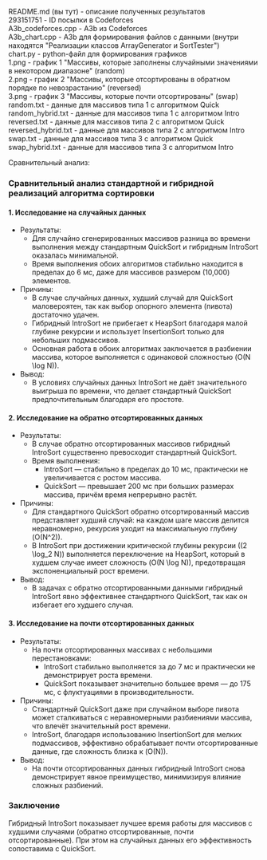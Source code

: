 README.md (вы тут) - описание полученных результатов  
293151751 - ID посылки в Codeforces  
A3b_codeforces.cpp - A3b из Codeforces  
A3b_chart.cpp - A3b для формирования файлов с данными (внутри находятся "Реализации классов ArrayGenerator и SortTester")  
chart.py - python-файл для формирования графиков  
1.png - график 1 "Массивы, которые заполнены случайными значениями в некотором диапазоне" (random)  
2.png - график 2 "Массивы, которые отсортированы в обратном порядке по невозрастанию" (reversed)  
3.png - график 3 "Массивы, которые почти отсортированы" (swap)  
random.txt - данные для массивов типа 1 с алгоритмом Quick  
random_hybrid.txt - данные для массивов типа 1 с алгоритмом Intro  
reversed.txt - данные для массивов типа 2 с алгоритмом Quick  
reversed_hybrid.txt - данные для массивов типа 2 с алгоритмом Intro  
swap.txt - данные для массивов типа 3 с алгоритмом Quick  
swap_hybrid.txt - данные для массивов типа 3 с алгоритмом Intro  

Сравнительный анализ:  
### Сравнительный анализ стандартной и гибридной реализаций алгоритма сортировки  
#### 1. Исследование на случайных данных  
- Результаты:  
  - Для случайно сгенерированных массивов разница во времени выполнения между стандартным QuickSort и гибридным IntroSort оказалась минимальной.  
  - Время выполнения обоих алгоритмов стабильно находится в пределах до 6 мс, даже для массивов размером \(10,000\) элементов.  
- Причины:  
  - В случае случайных данных, худший случай для QuickSort маловероятен, так как выбор опорного элемента (пивота) достаточно удачен.  
  - Гибридный IntroSort не прибегает к HeapSort благодаря малой глубине рекурсии и использует InsertionSort только для небольших подмассивов.  
  - Основная работа в обоих алгоритмах заключается в разбиении массива, которое выполняется с одинаковой сложностью \(O(N \log N)\).  
- Вывод:  
  - В условиях случайных данных IntroSort не даёт значительного выигрыша по времени, что делает стандартный QuickSort предпочтительным благодаря его простоте.  

#### 2. Исследование на обратно отсортированных данных  
- Результаты:  
  - В случае обратно отсортированных массивов гибридный IntroSort существенно превосходит стандартный QuickSort.   
  - Время выполнения:  
    - IntroSort — стабильно в пределах до 10 мс, практически не увеличивается с ростом массива.  
    - QuickSort — превышает 200 мс при больших размерах массива, причём время непрерывно растёт.  
- Причины:  
  - Для стандартного QuickSort обратно отсортированный массив представляет худший случай: на каждом шаге массив делится неравномерно, рекурсия уходит на максимальную глубину \(O(N^2)\).  
  - В IntroSort при достижении критической глубины рекурсии (\(2 \log_2 N\)) выполняется переключение на HeapSort, который в худшем случае имеет сложность \(O(N \log N)\), предотвращая экспоненциальный рост времени.  
- Вывод:  
  - В задачах с обратно отсортированными данными гибридный IntroSort явно эффективнее стандартного QuickSort, так как он избегает его худшего случая.  

#### 3. Исследование на почти отсортированных данных  
- Результаты:  
  - На почти отсортированных массивах с небольшими перестановками:  
    - IntroSort стабильно выполняется за до 7 мс и практически не демонстрирует роста времени.  
    - QuickSort показывает значительно большее время — до 175 мс, с флуктуациями в производительности.  
- Причины:  
  - Стандартный QuickSort даже при случайном выборе пивота может сталкиваться с неравномерными разбиениями массива, что влечёт значительный рост времени.  
  - IntroSort, благодаря использованию InsertionSort для мелких подмассивов, эффективно обрабатывает почти отсортированные данные, где сложность близка к \(O(N)\).  
- Вывод:  
  - На почти отсортированных данных гибридный IntroSort снова демонстрирует явное преимущество, минимизируя влияние сложных разбиений.  

### Заключение  
   Гибридный IntroSort показывает лучшее время работы для массивов с худшими случаями (обратно отсортированные, почти отсортированные). При этом на случайных данных его эффективность сопоставима с QuickSort.  
